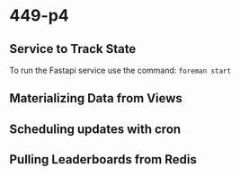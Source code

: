 # 449-p4

## Service to Track State
To run the Fastapi service
use the command:
```foreman start```

## Materializing Data from Views

## Scheduling updates with cron

## Pulling Leaderboards from Redis
